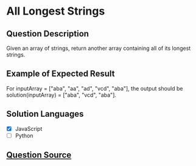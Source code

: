 # All Longest Strings

## Question Description

Given an array of strings, return another array containing all of its longest strings.

## Example of Expected Result

For inputArray = ["aba", "aa", "ad", "vcd", "aba"], the output should be
solution(inputArray) = ["aba", "vcd", "aba"].

## Solution Languages

- [x] JavaScript
- [ ] Python

## [Question Source](https://app.codesignal.com/arcade/intro/level-3/fzsCQGYbxaEcTr2bL)
